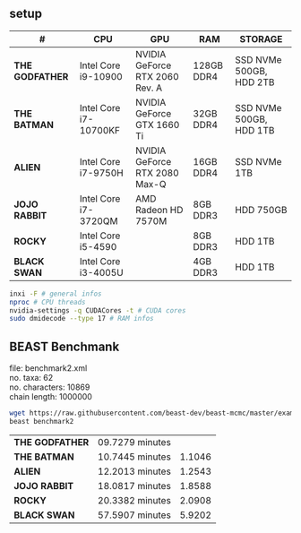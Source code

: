 ## setup

| #                 | CPU                   | GPU                            | RAM        | STORAGE                 |
| ----------------- | --------------------- | ------------------------------ | ---------- | ----------------------- |
| **THE GODFATHER** | Intel Core i9-10900   | NVIDIA GeForce RTX 2060 Rev. A | 128GB DDR4 | SSD NVMe 500GB, HDD 2TB |
| **THE BATMAN**    | Intel Core i7-10700KF | NVIDIA GeForce GTX 1660 Ti     | 32GB DDR4  | SSD NVMe 500GB, HDD 1TB |
| **ALIEN**         | Intel Core i7-9750H   | NVIDIA GeForce RTX 2080 Max-Q  | 16GB DDR4  | SSD NVMe 1TB            |
| **JOJO RABBIT**   | Intel Core i7-3720QM  | AMD Radeon HD 7570M            | 8GB DDR3   | HDD 750GB               |
| **ROCKY**         | Intel Core i5-4590    |                                | 8GB DDR3   | HDD 1TB                 |
| **BLACK SWAN**    | Intel Core i3-4005U   |                                | 4GB DDR3   | HDD 1TB                 |

```sh
inxi -F # general infos
nproc # CPU threads
nvidia-settings -q CUDACores -t # CUDA cores
sudo dmidecode --type 17 # RAM infos
```

## BEAST Benchmank

file: benchmark2.xml <br>
no. taxa: 62 <br>
no. characters: 10869 <br>
chain length: 1000000

```sh
wget https://raw.githubusercontent.com/beast-dev/beast-mcmc/master/examples/Benchmarks/benchmark2.xml
beast benchmark2
```

|                   |                      |        |
| ----------------- | -------------------- | ------ |
| **THE GODFATHER** | 09.7279 minutes      |        |
| **THE BATMAN**    | 10.7445 minutes      | 1.1046 |
| **ALIEN**         | 12.2013 minutes      | 1.2543 |
| **JOJO RABBIT**   | 18.0817 minutes      | 1.8588 |
| **ROCKY**         | 20.3382 minutes      | 2.0908 |
| **BLACK SWAN**    | 57.5907 minutes      | 5.9202 |
